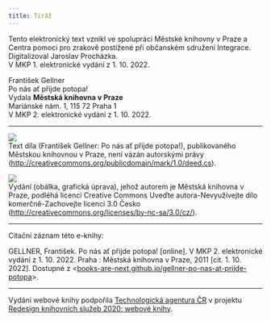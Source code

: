 ```yaml
---
title: Tiráž
---
```


Tento elektronický text vznikl ve spolupráci Městské knihovny v Praze a Centra pomoci pro zrakově postižené při občanském sdružení Integrace. Digitalizoval Jaroslav Procházka.  
V MKP 1. elektronické vydání z 1. 10. 2022.

František Gellner    
Po nás ať přijde potopa!  
Vydala **Městská knihovna v Praze**  
Mariánské nám. 1, 115 72 Praha 1  
V MKP 2. elektronické vydání z 1. 10. 2022.

***

![](../Images/pd-88x31.png)  
Text díla (František Gellner: Po nás ať přijde potopa!), publikovaného Městskou knihovnou v Praze, není vázán autorskými právy (http://creativecommons.org/publicdomain/mark/1.0/deed.cs).

![](../Images/88x31.png)  
Vydání (obálka, grafická úprava), jehož autorem je Městská knihovna v Praze, podléhá licenci Creative Commons Uveďte autora-Nevyužívejte dílo komerčně-Zachovejte licenci 3.0 Česko (http://creativecommons.org/licenses/by-nc-sa/3.0/cz/).

***

Citační záznam této e-knihy:

GELLNER, František. Po nás ať přijde potopa! \[online\]. V MKP 2. elektronické vydání z 1. 10. 2022. Praha : Městská knihovna v Praze, 2011 \[cit. 1. 10. 2022]. Dostupné z <[books-are-next.github.io/gellner-po-nas-at-prijde-potopa](https://books-are-next.github.io/gellner-po-nas-at-prijde-potopa/)>.

***

Vydání webové knihy podpořila [Technologická agentura ČR](https://www.tacr.cz/) v projektu [Redesign knihovních služeb 2020: webové knihy](https://starfos.tacr.cz/cs/project/TL04000391).
